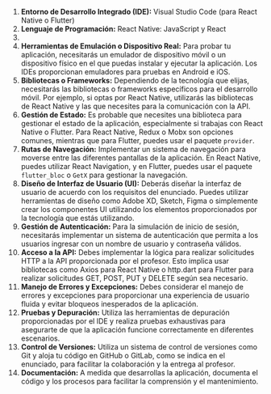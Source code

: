 1. **Entorno de Desarrollo Integrado (IDE):** Visual Studio Code (para React Native o Flutter)
2. **Lenguaje de Programación:** React Native: JavaScript y React
3. 
4. **Herramientas de Emulación o Dispositivo Real:** Para probar tu aplicación, necesitarás un emulador de dispositivo móvil o un dispositivo físico en el que puedas instalar y ejecutar la aplicación. Los IDEs proporcionan emuladores para pruebas en Android e iOS.
5. **Bibliotecas o Frameworks:** Dependiendo de la tecnología que elijas, necesitarás las bibliotecas o frameworks específicos para el desarrollo móvil. Por ejemplo, si optas por React Native, utilizarás las bibliotecas de React Native y las que necesites para la comunicación con la API.
6. **Gestión de Estado:** Es probable que necesites una biblioteca para gestionar el estado de la aplicación, especialmente si trabajas con React Native o Flutter. Para React Native, Redux o Mobx son opciones comunes, mientras que para Flutter, puedes usar el paquete `provider`.
7. **Rutas de Navegación:** Implementar un sistema de navegación para moverse entre las diferentes pantallas de la aplicación. En React Native, puedes utilizar React Navigation, y en Flutter, puedes usar el paquete `flutter_bloc` o `GetX` para gestionar la navegación.
8. **Diseño de Interfaz de Usuario (UI):** Deberás diseñar la interfaz de usuario de acuerdo con los requisitos del enunciado. Puedes utilizar herramientas de diseño como Adobe XD, Sketch, Figma o simplemente crear los componentes UI utilizando los elementos proporcionados por la tecnología que estás utilizando.
9. **Gestión de Autenticación:** Para la simulación de inicio de sesión, necesitarás implementar un sistema de autenticación que permita a los usuarios ingresar con un nombre de usuario y contraseña válidos.
10. **Acceso a la API:** Debes implementar la lógica para realizar solicitudes HTTP a la API proporcionada por el profesor. Esto implica usar bibliotecas como Axios para React Native o http.dart para Flutter para realizar solicitudes GET, POST, PUT y DELETE según sea necesario.
11. **Manejo de Errores y Excepciones:** Debes considerar el manejo de errores y excepciones para proporcionar una experiencia de usuario fluida y evitar bloqueos inesperados de la aplicación.
12. **Pruebas y Depuración:** Utiliza las herramientas de depuración proporcionadas por el IDE y realiza pruebas exhaustivas para asegurarte de que la aplicación funcione correctamente en diferentes escenarios.
13. **Control de Versiones:** Utiliza un sistema de control de versiones como Git y aloja tu código en GitHub o GitLab, como se indica en el enunciado, para facilitar la colaboración y la entrega al profesor.
14. **Documentación:** A medida que desarrollas la aplicación, documenta el código y los procesos para facilitar la comprensión y el mantenimiento.
